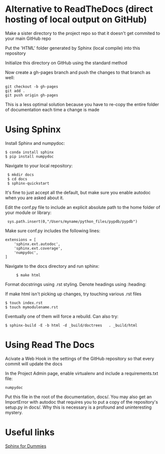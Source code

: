 # Alternative to ReadTheDocs (direct hosting of local output on GitHub)

Make a sister directory to the project repo so that it doesn't get commited to your main GitHub repo

Put the 'HTML' folder generated by Sphinx (local compile) into this repository

Initialize this directory on GitHub using the standard method

Now create a gh-pages branch and push the changes to that branch as well:

	git checkout -b gh-pages
	git add .
	git push origin gh-pages

This is a less optimal solution because you have to re-copy the entire folder of documentation each time a change is made

# Using Sphinx

Install Sphinx and numpydoc:

	$ conda install sphinx
	$ pip install numpydoc

Navigate to your local repository:
	 
	 $ mkdir docs
	 $ cd docs
	 $ sphinx-quickstart

It's fine to just accept all the default, but make sure you enable autodoc when you are asked about it.

Edit the conf.py file to include an explicit absolute path to the home folder of your module or library:

     sys.path.insert(0,"/Users/myname/python_files/pypdb/pypdb")

Make sure conf.py includes the following lines:

	extensions = [
	    'sphinx.ext.autodoc',
	    'sphinx.ext.coverage',
	    'numpydoc',
	]

Navigate to the	docs directory and run sphinx:

         $ make html

Format docstrings using .rst styling. Denote headings using :heading:

If make html isn't picking up changes, try touching various .rst files

	$ touch index.rst
	$ touch mymodulename.rst

Eventually one of them will force a rebuild. Can also try:

	$ sphinx-build -E -b html -d _build/doctrees   . _build/html

# Using Read The Docs



Acivate a Web Hook in the settings of the GitHub repository so that every commit will update the docs

In the Project Admin page, enable virtualenv and include a requirements.txt file:

	numpydoc

Put this file in the root of the documentation, docs/. You may also get an ImportError with autodoc that requires you to put a copy of the repository's setup.py in docs/. Why this is necessary is a profound and uninteresting mystery.

# Useful links

[Sphinx for Dummies](https://codeandchaos.wordpress.com/2012/07/30/sphinx-autodoc-tutorial-for-dummies/)